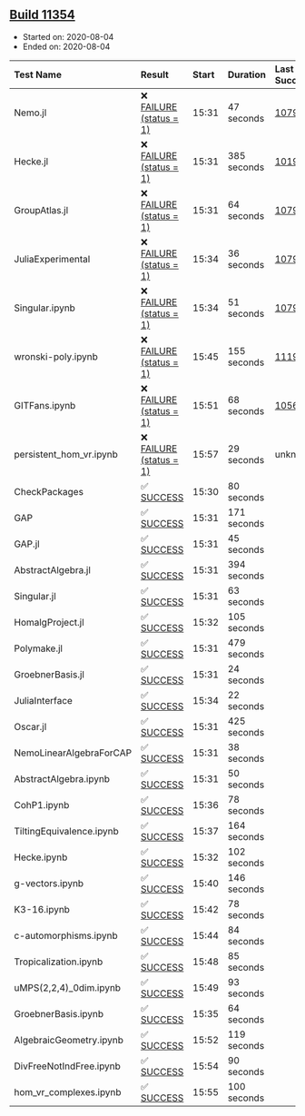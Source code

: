 ## [Build 11354](https://oscarci.mathematik.uni-kl.de/job/oscar/11354/)

* Started on: 2020-08-04
* Ended on: 2020-08-04

| Test Name    | Result | Start | Duration | Last Success | First Failure |
|:-------------|:-------|:------|:---------|:-------------|:--------------|
| Nemo.jl | ❌ [FAILURE (status = 1)](https://oscarci.mathematik.uni-kl.de/job/oscar/11354/artifact/logs/build-11354/Nemo.jl.log) | 15:31 | 47 seconds | [10790](https://oscarci.mathematik.uni-kl.de/job/oscar/10790/) | [10791](https://oscarci.mathematik.uni-kl.de/job/oscar/10791/) |
| Hecke.jl | ❌ [FAILURE (status = 1)](https://oscarci.mathematik.uni-kl.de/job/oscar/11354/artifact/logs/build-11354/Hecke.jl.log) | 15:31 | 385 seconds | [10197](https://oscarci.mathematik.uni-kl.de/job/oscar/10197/) | [10198](https://oscarci.mathematik.uni-kl.de/job/oscar/10198/) |
| GroupAtlas.jl | ❌ [FAILURE (status = 1)](https://oscarci.mathematik.uni-kl.de/job/oscar/11354/artifact/logs/build-11354/GroupAtlas.jl.log) | 15:31 | 64 seconds | [10790](https://oscarci.mathematik.uni-kl.de/job/oscar/10790/) | [10791](https://oscarci.mathematik.uni-kl.de/job/oscar/10791/) |
| JuliaExperimental | ❌ [FAILURE (status = 1)](https://oscarci.mathematik.uni-kl.de/job/oscar/11354/artifact/logs/build-11354/JuliaExperimental.log) | 15:34 | 36 seconds | [10790](https://oscarci.mathematik.uni-kl.de/job/oscar/10790/) | [10791](https://oscarci.mathematik.uni-kl.de/job/oscar/10791/) |
| Singular.ipynb | ❌ [FAILURE (status = 1)](https://oscarci.mathematik.uni-kl.de/job/oscar/11354/artifact/logs/build-11354/Singular.ipynb.log) | 15:34 | 51 seconds | [10790](https://oscarci.mathematik.uni-kl.de/job/oscar/10790/) | [10791](https://oscarci.mathematik.uni-kl.de/job/oscar/10791/) |
| wronski-poly.ipynb | ❌ [FAILURE (status = 1)](https://oscarci.mathematik.uni-kl.de/job/oscar/11354/artifact/logs/build-11354/wronski-poly.ipynb.log) | 15:45 | 155 seconds | [11192](https://oscarci.mathematik.uni-kl.de/job/oscar/11192/) | [11193](https://oscarci.mathematik.uni-kl.de/job/oscar/11193/) |
| GITFans.ipynb | ❌ [FAILURE (status = 1)](https://oscarci.mathematik.uni-kl.de/job/oscar/11354/artifact/logs/build-11354/GITFans.ipynb.log) | 15:51 | 68 seconds | [10566](https://oscarci.mathematik.uni-kl.de/job/oscar/10566/) | [10567](https://oscarci.mathematik.uni-kl.de/job/oscar/10567/) |
| persistent_hom_vr.ipynb | ❌ [FAILURE (status = 1)](https://oscarci.mathematik.uni-kl.de/job/oscar/11354/artifact/logs/build-11354/persistent_hom_vr.ipynb.log) | 15:57 | 29 seconds | unknown | unknown |
| CheckPackages | ✅ [SUCCESS](https://oscarci.mathematik.uni-kl.de/job/oscar/11354/artifact/logs/build-11354/CheckPackages.log) | 15:30 | 80 seconds |  |  |
| GAP | ✅ [SUCCESS](https://oscarci.mathematik.uni-kl.de/job/oscar/11354/artifact/logs/build-11354/GAP.log) | 15:31 | 171 seconds |  |  |
| GAP.jl | ✅ [SUCCESS](https://oscarci.mathematik.uni-kl.de/job/oscar/11354/artifact/logs/build-11354/GAP.jl.log) | 15:31 | 45 seconds |  |  |
| AbstractAlgebra.jl | ✅ [SUCCESS](https://oscarci.mathematik.uni-kl.de/job/oscar/11354/artifact/logs/build-11354/AbstractAlgebra.jl.log) | 15:31 | 394 seconds |  |  |
| Singular.jl | ✅ [SUCCESS](https://oscarci.mathematik.uni-kl.de/job/oscar/11354/artifact/logs/build-11354/Singular.jl.log) | 15:31 | 63 seconds |  |  |
| HomalgProject.jl | ✅ [SUCCESS](https://oscarci.mathematik.uni-kl.de/job/oscar/11354/artifact/logs/build-11354/HomalgProject.jl.log) | 15:32 | 105 seconds |  |  |
| Polymake.jl | ✅ [SUCCESS](https://oscarci.mathematik.uni-kl.de/job/oscar/11354/artifact/logs/build-11354/Polymake.jl.log) | 15:31 | 479 seconds |  |  |
| GroebnerBasis.jl | ✅ [SUCCESS](https://oscarci.mathematik.uni-kl.de/job/oscar/11354/artifact/logs/build-11354/GroebnerBasis.jl.log) | 15:31 | 24 seconds |  |  |
| JuliaInterface | ✅ [SUCCESS](https://oscarci.mathematik.uni-kl.de/job/oscar/11354/artifact/logs/build-11354/JuliaInterface.log) | 15:34 | 22 seconds |  |  |
| Oscar.jl | ✅ [SUCCESS](https://oscarci.mathematik.uni-kl.de/job/oscar/11354/artifact/logs/build-11354/Oscar.jl.log) | 15:31 | 425 seconds |  |  |
| NemoLinearAlgebraForCAP | ✅ [SUCCESS](https://oscarci.mathematik.uni-kl.de/job/oscar/11354/artifact/logs/build-11354/NemoLinearAlgebraForCAP.log) | 15:31 | 38 seconds |  |  |
| AbstractAlgebra.ipynb | ✅ [SUCCESS](https://oscarci.mathematik.uni-kl.de/job/oscar/11354/artifact/logs/build-11354/AbstractAlgebra.ipynb.log) | 15:31 | 50 seconds |  |  |
| CohP1.ipynb | ✅ [SUCCESS](https://oscarci.mathematik.uni-kl.de/job/oscar/11354/artifact/logs/build-11354/CohP1.ipynb.log) | 15:36 | 78 seconds |  |  |
| TiltingEquivalence.ipynb | ✅ [SUCCESS](https://oscarci.mathematik.uni-kl.de/job/oscar/11354/artifact/logs/build-11354/TiltingEquivalence.ipynb.log) | 15:37 | 164 seconds |  |  |
| Hecke.ipynb | ✅ [SUCCESS](https://oscarci.mathematik.uni-kl.de/job/oscar/11354/artifact/logs/build-11354/Hecke.ipynb.log) | 15:32 | 102 seconds |  |  |
| g-vectors.ipynb | ✅ [SUCCESS](https://oscarci.mathematik.uni-kl.de/job/oscar/11354/artifact/logs/build-11354/g-vectors.ipynb.log) | 15:40 | 146 seconds |  |  |
| K3-16.ipynb | ✅ [SUCCESS](https://oscarci.mathematik.uni-kl.de/job/oscar/11354/artifact/logs/build-11354/K3-16.ipynb.log) | 15:42 | 78 seconds |  |  |
| c-automorphisms.ipynb | ✅ [SUCCESS](https://oscarci.mathematik.uni-kl.de/job/oscar/11354/artifact/logs/build-11354/c-automorphisms.ipynb.log) | 15:44 | 84 seconds |  |  |
| Tropicalization.ipynb | ✅ [SUCCESS](https://oscarci.mathematik.uni-kl.de/job/oscar/11354/artifact/logs/build-11354/Tropicalization.ipynb.log) | 15:48 | 85 seconds |  |  |
| uMPS(2,2,4)_0dim.ipynb | ✅ [SUCCESS](https://oscarci.mathematik.uni-kl.de/job/oscar/11354/artifact/logs/build-11354/uMPS-2-2-4-_0dim.ipynb.log) | 15:49 | 93 seconds |  |  |
| GroebnerBasis.ipynb | ✅ [SUCCESS](https://oscarci.mathematik.uni-kl.de/job/oscar/11354/artifact/logs/build-11354/GroebnerBasis.ipynb.log) | 15:35 | 64 seconds |  |  |
| AlgebraicGeometry.ipynb | ✅ [SUCCESS](https://oscarci.mathematik.uni-kl.de/job/oscar/11354/artifact/logs/build-11354/AlgebraicGeometry.ipynb.log) | 15:52 | 119 seconds |  |  |
| DivFreeNotIndFree.ipynb | ✅ [SUCCESS](https://oscarci.mathematik.uni-kl.de/job/oscar/11354/artifact/logs/build-11354/DivFreeNotIndFree.ipynb.log) | 15:54 | 90 seconds |  |  |
| hom_vr_complexes.ipynb | ✅ [SUCCESS](https://oscarci.mathematik.uni-kl.de/job/oscar/11354/artifact/logs/build-11354/hom_vr_complexes.ipynb.log) | 15:55 | 100 seconds |  |  |
